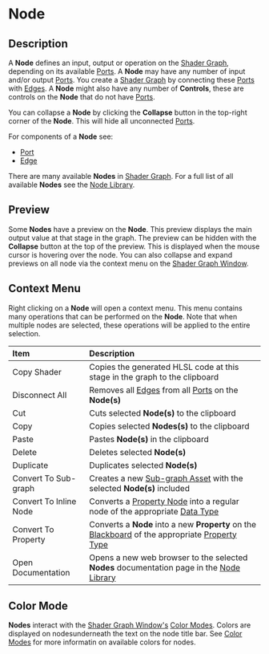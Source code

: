 # Node

## Description

A **Node** defines an input, output or operation on the [Shader Graph](Shader-Graph.md), depending on its available [Ports](Port.md). A **Node** may have any number of input and/or output [Ports](Port.md). You create a [Shader Graph](Shader-Graph.md) by connecting these [Ports](Port.md) with [Edges](Edge.md). A **Node** might also have any number of **Controls**, these are controls on the **Node** that do not have [Ports](Port.md).

You can collapse a **Node** by clicking the **Collapse** button in the top-right corner of the **Node**. This will hide all unconnected [Ports](Port.md).

For components of a **Node** see:
* [Port](Port.md)
* [Edge](Edge.md)

There are many available **Nodes** in [Shader Graph](Shader-Graph.md). For a full list of all available **Nodes** see the [Node Library](Node-Library.md).

## Preview

Some **Nodes** have a preview on the **Node**. This preview displays the main output value at that stage in the graph. The preview can be hidden with the **Collapse** button at the top of the preview. This is displayed when the mouse cursor is hovering over the node. You can also collapse and expand previews on all node via the context menu on the [Shader Graph Window](Shader-Graph-Window.md).

## Context Menu

Right clicking on a **Node** will open a context menu. This menu contains many operations that can be performed on the **Node**. Note that when multiple nodes are selected, these operations will be applied to the entire selection.

| Item        | Description |
|:------------|:------------|
| Copy Shader | Copies the generated HLSL code at this stage in the graph to the clipboard |
| Disconnect All | Removes all [Edges](Edge.md) from all [Ports](Port.md) on the **Node(s)** |
| Cut | Cuts selected **Node(s)** to the clipboard |
| Copy | Copies selected **Nodes(s)** to the clipboard |
| Paste | Pastes **Node(s)** in the clipboard |
| Delete | Deletes selected **Node(s)** |
| Duplicate | Duplicates selected **Node(s)** |
| Convert To Sub-graph | Creates a new [Sub-graph Asset](Sub-graph-Asset.md) with the selected **Node(s)** included |
| Convert To Inline Node | Converts a [Property Node](Property-Types.md) into a regular node of the appropriate [Data Type](Data-Types.md) |
| Convert To Property | Converts a **Node** into a new **Property** on the [Blackboard](Blackboard.md) of the appropriate [Property Type](Property-Types.md) |
| Open Documentation | Opens a new web browser to the selected **Nodes** documentation page in the [Node Library](Node-Library.md) |

## Color Mode
**Nodes** interact with the [Shader Graph Window's](Shader-Graph-Window.md) [Color Modes](Color-Modes.md). Colors are displayed on nodesunderneath the text on the node title bar. See [Color Modes](Color-Modes.md) for more informatin on available colors for nodes.

<image>